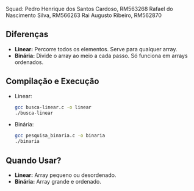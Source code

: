Squad:
Pedro Henrique dos Santos Cardoso, RM563268
Rafael do Nascimento Silva, RM566263
Rai Augusto Ribeiro, RM562870

## Diferenças

- **Linear:** Percorre todos os elementos. Serve para qualquer array.
- **Binária:** Divide o array ao meio a cada passo. Só funciona em arrays ordenados.

## Compilação e Execução

- Linear:
  ```bash
  gcc busca-linear.c -o linear
  ./busca-linear
  ```
- Binária:
  ```bash
  gcc pesquisa_binaria.c -o binaria
  ./binaria
  ```

## Quando Usar?

- **Linear:** Array pequeno ou desordenado.
- **Binária:** Array grande e ordenado.
